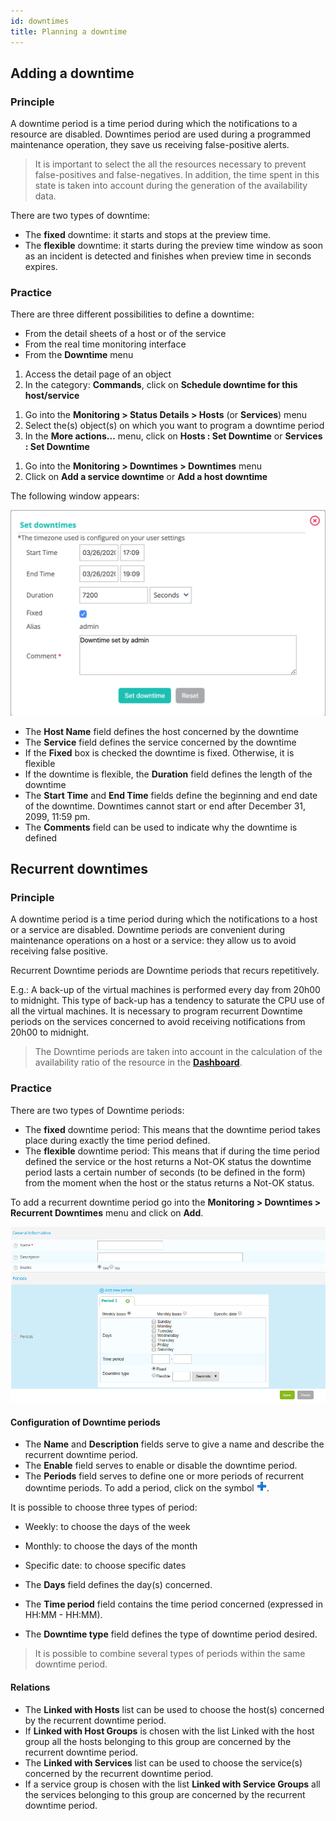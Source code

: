 ```yaml
---
id: downtimes
title: Planning a downtime
---
```


## Adding a downtime

### Principle

A downtime period is a time period during which the notifications to a
resource are disabled. Downtimes period are used during a programmed
maintenance operation, they save us receiving false-positive alerts.

> It is important to select the all the resources necessary to prevent
> false-positives and false-negatives. In addition, the time spent in
> this state is taken into account during the generation of the
> availability data.

There are two types of downtime:

-   The **fixed** downtime: it starts and stops at the preview time.
-   The **flexible** downtime: it starts during the preview time window
    as soon as an incident is detected and finishes when preview time in
    seconds expires.

### Practice

There are three different possibilities to define a downtime:

-   From the detail sheets of a host or of the service
-   From the real time monitoring interface
-   From the **Downtime** menu

<!--DOCUSAURUS_CODE_TABS-->
<!--From the detailed sheet of an object-->

1.  Access the detail page of an object
2.  In the category: **Commands**, click on **Schedule downtime for this
    host/service**

<!--From real time monitoring-->

1.  Go into the **Monitoring > Status Details > Hosts** (or **Services**)
    menu
2.  Select the(s) object(s) on which you want to program a downtime
    period
3.  In the **More actions…** menu, click on **Hosts : Set Downtime** or
    **Services : Set Downtime**

<!--From the Downtime menu-->

1.  Go into the **Monitoring > Downtimes > Downtimes** menu
2.  Click on **Add a service downtime** or **Add a host downtime**

<!--END_DOCUSAURUS_CODE_TABS-->

The following window appears:

![image](../assets/alerts/downtime.png)

-   The **Host Name** field defines the host concerned by the downtime
-   The **Service** field defines the service concerned by the downtime
-   If the **Fixed** box is checked the downtime is fixed. Otherwise, it
    is flexible
-   If the downtime is flexible, the **Duration** field defines the
    length of the downtime
-   The **Start Time** and **End Time** fields define the beginning and
    end date of the downtime. Downtimes cannot start or end after December 31, 2099, 11:59 pm.
-   The **Comments** field can be used to indicate why the downtime is
    defined

## Recurrent downtimes

### Principle

A downtime period is a time period during which the notifications to a
host or a service are disabled. Downtime periods are convenient during
maintenance operations on a host or a service: they allow us to avoid
receiving false positive.

Recurrent Downtime periods are Downtime periods that recurs
repetitively.

E.g.: A back-up of the virtual machines is performed every day from
20h00 to midnight. This type of back-up has a tendency to saturate the
CPU use of all the virtual machines. It is necessary to program
recurrent Downtime periods on the services concerned to avoid receiving
notifications from 20h00 to midnight.

> The Downtime periods are taken into account in the calculation of the
> availability ratio of the resource in the
> **[Dashboard](../reporting/introduction.html#simple-reporting)**.

### Practice

There are two types of Downtime periods:

-   The **fixed** downtime period: This means that the downtime period
    takes place during exactly the time period defined.
-   The **flexible** downtime period: This means that if during the time
    period defined the service or the host returns a Not-OK status the
    downtime period lasts a certain number of seconds (to be defined in
    the form) from the moment when the host or the status returns a
    Not-OK status.

To add a recurrent downtime period go into the
**Monitoring > Downtimes > Recurrent Downtimes** menu and click on
**Add**.

![image](../assets/alerts/05recurrentdowntimes.png)

#### Configuration of Downtime periods

-   The **Name** and **Description** fields serve to give a name and
    describe the recurrent downtime period.
-   The **Enable** field serves to enable or disable the downtime
    period.
-   The **Periods** field serves to define one or more periods of
    recurrent downtime periods. To add a period, click on the symbol
    ![image](../assets/common/navigate_plus.png).

It is possible to choose three types of period:

-   Weekly: to choose the days of the week
-   Monthly: to choose the days of the month
-   Specific date: to choose specific dates

-   The **Days** field defines the day(s) concerned.
-   The **Time period** field contains the time period concerned
    (expressed in HH:MM - HH:MM).
-   The **Downtime type** field defines the type of downtime period
    desired.

> It is possible to combine several types of periods within the same
> downtime period.

#### Relations

-   The **Linked with Hosts** list can be used to choose the host(s)
    concerned by the recurrent downtime period.
-   If **Linked with Host Groups** is chosen with the list Linked with
    the host group all the hosts belonging to this group are concerned
    by the recurrent downtime period.
-   The **Linked with Services** list can be used to choose the
    service(s) concerned by the recurrent downtime period.
-   If a service group is chosen with the list **Linked with Service
    Groups** all the services belonging to this group are concerned by
    the recurrent downtime period.
